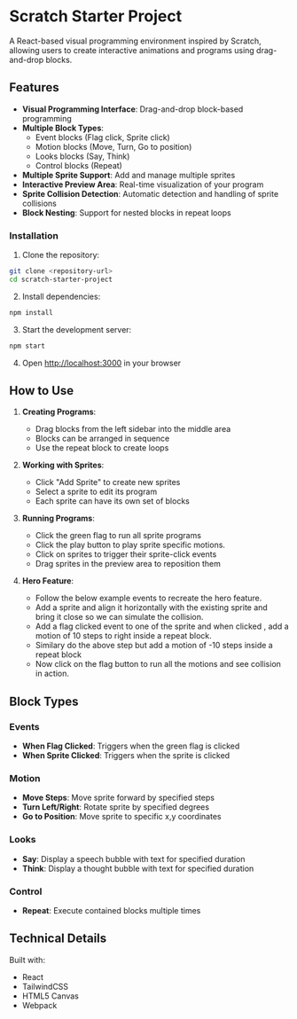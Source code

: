 # Scratch Starter Project

A React-based visual programming environment inspired by Scratch, allowing users to create interactive animations and programs using drag-and-drop blocks.

## Features

- **Visual Programming Interface**: Drag-and-drop block-based programming
- **Multiple Block Types**:
  - Event blocks (Flag click, Sprite click)
  - Motion blocks (Move, Turn, Go to position)
  - Looks blocks (Say, Think)
  - Control blocks (Repeat)
- **Multiple Sprite Support**: Add and manage multiple sprites
- **Interactive Preview Area**: Real-time visualization of your program
- **Sprite Collision Detection**: Automatic detection and handling of sprite collisions
- **Block Nesting**: Support for nested blocks in repeat loops


### Installation

1. Clone the repository:
```bash
git clone <repository-url>
cd scratch-starter-project
```

2. Install dependencies:
```bash
npm install
```

3. Start the development server:
```bash
npm start
```

4. Open [http://localhost:3000](http://localhost:3000) in your browser

## How to Use

1. **Creating Programs**:
   - Drag blocks from the left sidebar into the middle area
   - Blocks can be arranged in sequence
   - Use the repeat block to create loops

2. **Working with Sprites**:
   - Click "Add Sprite" to create new sprites
   - Select a sprite to edit its program
   - Each sprite can have its own set of blocks

3. **Running Programs**:
   - Click the green flag to run all sprite programs
   - Click the play button to play sprite specific motions.
   - Click on sprites to trigger their sprite-click events
   - Drag sprites in the preview area to reposition them
  
4. **Hero Feature**:
   - Follow the below example events to recreate the hero feature.
   - Add a sprite and align it horizontally with the existing sprite and bring it close so we can simulate the collision.
   - Add a flag clicked event to one of the sprite and when clicked , add a motion of 10 steps to right inside a repeat block.
   - Similary do the above step but add a motion of -10 steps inside a repeat block
   - Now click on the flag button to run all the motions and see collision in action.

## Block Types

### Events
- **When Flag Clicked**: Triggers when the green flag is clicked
- **When Sprite Clicked**: Triggers when the sprite is clicked

### Motion
- **Move Steps**: Move sprite forward by specified steps
- **Turn Left/Right**: Rotate sprite by specified degrees
- **Go to Position**: Move sprite to specific x,y coordinates

### Looks
- **Say**: Display a speech bubble with text for specified duration
- **Think**: Display a thought bubble with text for specified duration

### Control
- **Repeat**: Execute contained blocks multiple times

## Technical Details

Built with:
- React
- TailwindCSS
- HTML5 Canvas
- Webpack

